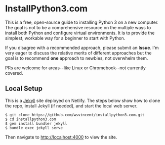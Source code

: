 # InstallPython3.com

This is a free, open-source guide to installing Python 3 on a new computer. The goal is not to be a comprehensive resource on the multiple ways to install both Python and configure virtual environments. It is to provide the simplest, workable way for a beginner to start with Python.

If you disagree with a recommended approach, please submit an **Issue**. I'm very eager to discuss the relative merits of different approaches but the goal is to recommend **one** approach to newbies, not overwhelm them.

PRs are welcome for areas--like Linux or Chromebook--not currently covered.

## Local Setup

This is a [Jekyll](https://jekyllrb.com) site deployed on Netlify. The steps below show how to clone the repo, install Jekyll (if needed), and start the local web server.

```
$ git clone https://github.com/wsvincent/installpython3.com.git
$ cd installpython3.com
$ gem install bundler jekyll
$ bundle exec jekyll serve
```

Then navigate to [http://localhost:4000](http://localhost:4000) to view the site.
